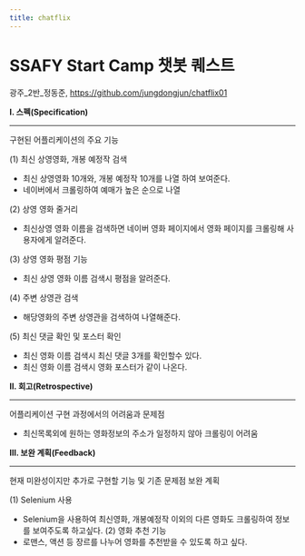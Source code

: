 ```yaml
---
title: chatflix
---
```


# SSAFY Start Camp 챗봇 퀘스트

광주_2반_정동준, https://github.com/jungdongjun/chatflix01

**Ⅰ. 스펙(Specification)**
<hr/>


구현된 어플리케이션의 주요 기능

(1) 최신 상영영화, 개봉 예정작 검색
  * 최신 상영영화 10개와, 개봉 예정작 10개를 나열 하여 보여준다.
  * 네이버에서 크롤링하여 예매가 높은 순으로 나열
  
(2) 상영 영화 줄거리
  * 최신상영 영화 이름을 검색하면 네이버 영화 페이지에서 영화 페이지를 크롤링해 사용자에게 알려준다.
  
(3) 상영 영화 평점 기능
  * 최신 상영 영화 이름 검색시 평점을 알려준다.
  
(4) 주변 상영관 검색
  * 해당영화의 주변 상영관을 검색하여 나열해준다.
  
(5) 최신 댓글 확인 및 포스터 확인
  * 최신 영화 이름 검색시 최신 댓글 3개를 확인할수 있다.
  * 최신 영화 이름 검색시 영화 포스터가 같이 나온다.

**Ⅱ. 회고(Retrospective)**
<hr/>


어플리케이션 구현 과정에서의 어려움과 문제점
  * 최신목록외에 원하는 영화정보의 주소가 일정하지 않아 크롤링이 어려움
  
**Ⅲ. 보완 계획(Feedback)**
<hr/>


현재 미완성이지만 추가로 구현할 기능 및 기존 문제점 보완 계획

(1) Selenium 사용
  * Selenium을 사용하여 최신영화, 개봉예정작 이외의 다른 영화도 크롤링하여 정보를 보여주도록 하고싶다.
(2) 영화 추천 기능
  * 로맨스, 액션 등 장르를 나누어 영화를 추천받을 수 있도록 하고 싶다.
